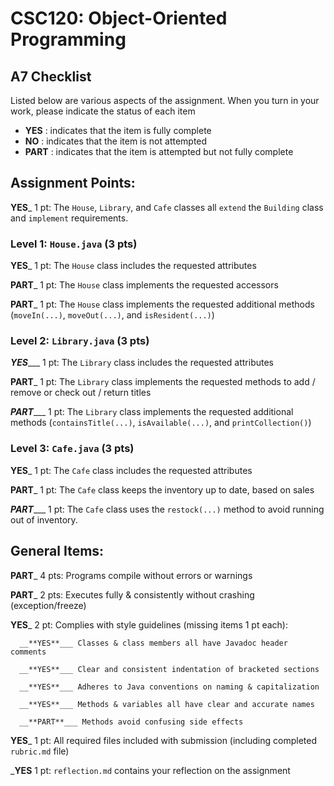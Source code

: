 # CSC120: Object-Oriented Programming
## A7 Checklist

Listed below are various aspects of the assignment.  When you turn in your work, please indicate the status of each item

- **YES** : indicates that the item is fully complete
- **NO** : indicates that the item is not attempted
- **PART** : indicates that the item is attempted but not fully complete


## Assignment Points:

__**YES**___ 1 pt: The `House`, `Library`, and `Cafe` classes all `extend` the `Building` class and `implement` requirements.

### Level 1: `House.java` (3 pts)

__**YES**___ 1 pt: The `House` class includes the requested attributes

__**PART**___ 1 pt: The `House` class implements the requested accessors

__**PART**___ 1 pt: The `House` class implements the requested additional methods (`moveIn(...)`, `moveOut(...)`, and `isResident(...)`)

### Level 2: `Library.java` (3 pts)

_**YES**____ 1 pt: The `Library` class includes the requested attributes

__**PART**___ 1 pt: The `Library` class implements the requested methods to add / remove or check out / return titles

_**PART**____ 1 pt: The `Library` class implements the requested additional methods (`containsTitle(...)`, `isAvailable(...)`, and `printCollection()`)

### Level 3: `Cafe.java` (3 pts)

__**YES**___ 1 pt: The `Cafe` class includes the requested attributes

__**PART**___ 1 pt: The `Cafe` class keeps the inventory up to date, based on sales

_**PART**____ 1 pt: The `Cafe` class uses the `restock(...)` method to avoid running out of inventory.



## General Items:

__**PART**___ 4 pts: Programs compile without errors or warnings

__**PART**___ 2 pts: Executes fully & consistently without crashing (exception/freeze)

__**YES**___ 2 pt: Complies with style guidelines (missing items 1 pt each):

      __**YES**___ Classes & class members all have Javadoc header comments

      __**YES**___ Clear and consistent indentation of bracketed sections

      __**YES**___ Adheres to Java conventions on naming & capitalization

      __**YES**___ Methods & variables all have clear and accurate names

      __**PART**___ Methods avoid confusing side effects

__**YES**___ 1 pt: All required files included with submission (including completed `rubric.md` file)

___**YES**__ 1 pt: `reflection.md` contains your reflection on the assignment
